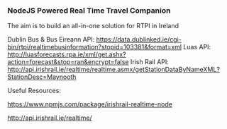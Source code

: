 ### NodeJS Powered Real Time Travel Companion

The aim is to build an all-in-one solution for RTPI in Ireland

Dublin Bus & Bus Eireann API: https://data.dublinked.ie/cgi-bin/rtpi/realtimebusinformation?stopid=103381&format=xml
Luas API: http://luasforecasts.rpa.ie/xml/get.ashx?action=forecast&stop=ran&encrypt=false
Irish Rail API: http://api.irishrail.ie/realtime/realtime.asmx/getStationDataByNameXML?StationDesc=Maynooth

Useful Resources:

https://www.npmjs.com/package/irishrail-realtime-node

http://api.irishrail.ie/realtime/
